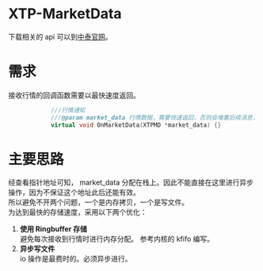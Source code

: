 # XTP-MarketData
下载相关的 api 可以到[中泰官网](https://xtp.zts.com.cn/)。

# 需求
接收行情的回调函数需要以最快速度返回。
```c++
			///行情通知
			///@param market_data 行情数据，需要快速返回，否则会堵塞后续消息，当堵塞严重时，会触发断线
			virtual void OnMarketData(XTPMD *market_data) {}
```
# 主要思路
经查看指针地址可知， market_data 分配在栈上。因此不能直接在这里进行异步操作，因为不保证这个地址此后还能有效。<br/>
所以避免不开两个问题，一个是内存拷贝，一个是写文件。<br/>
为达到最快的存储速度，采用以下两个优化：<br/>
1. **使用 Ringbuffer 存储**<br/>
避免每次接收到行情时进行内存分配。
参考内核的 kfifo 编写。
2. **异步写文件**<br/>
io 操作是最费时的。必须异步进行。
